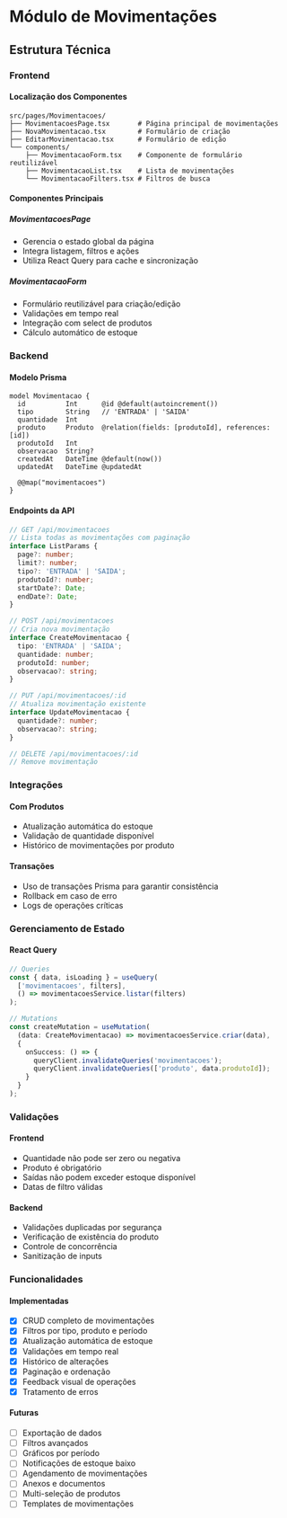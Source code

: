 # Módulo de Movimentações

## Estrutura Técnica

### Frontend

#### Localização dos Componentes
```
src/pages/Movimentacoes/
├── MovimentacoesPage.tsx       # Página principal de movimentações
├── NovaMovimentacao.tsx        # Formulário de criação
├── EditarMovimentacao.tsx      # Formulário de edição
└── components/
    ├── MovimentacaoForm.tsx    # Componente de formulário reutilizável
    ├── MovimentacaoList.tsx    # Lista de movimentações
    └── MovimentacaoFilters.tsx # Filtros de busca
```

#### Componentes Principais

##### MovimentacoesPage
- Gerencia o estado global da página
- Integra listagem, filtros e ações
- Utiliza React Query para cache e sincronização

##### MovimentacaoForm
- Formulário reutilizável para criação/edição
- Validações em tempo real
- Integração com select de produtos
- Cálculo automático de estoque

### Backend

#### Modelo Prisma
```prisma
model Movimentacao {
  id          Int      @id @default(autoincrement())
  tipo        String   // 'ENTRADA' | 'SAIDA'
  quantidade  Int
  produto     Produto  @relation(fields: [produtoId], references: [id])
  produtoId   Int
  observacao  String?
  createdAt   DateTime @default(now())
  updatedAt   DateTime @updatedAt

  @@map("movimentacoes")
}
```

#### Endpoints da API

```typescript
// GET /api/movimentacoes
// Lista todas as movimentações com paginação
interface ListParams {
  page?: number;
  limit?: number;
  tipo?: 'ENTRADA' | 'SAIDA';
  produtoId?: number;
  startDate?: Date;
  endDate?: Date;
}

// POST /api/movimentacoes
// Cria nova movimentação
interface CreateMovimentacao {
  tipo: 'ENTRADA' | 'SAIDA';
  quantidade: number;
  produtoId: number;
  observacao?: string;
}

// PUT /api/movimentacoes/:id
// Atualiza movimentação existente
interface UpdateMovimentacao {
  quantidade?: number;
  observacao?: string;
}

// DELETE /api/movimentacoes/:id
// Remove movimentação
```

### Integrações

#### Com Produtos
- Atualização automática do estoque
- Validação de quantidade disponível
- Histórico de movimentações por produto

#### Transações
- Uso de transações Prisma para garantir consistência
- Rollback em caso de erro
- Logs de operações críticas

### Gerenciamento de Estado

#### React Query
```typescript
// Queries
const { data, isLoading } = useQuery(
  ['movimentacoes', filters],
  () => movimentacoesService.listar(filters)
);

// Mutations
const createMutation = useMutation(
  (data: CreateMovimentacao) => movimentacoesService.criar(data),
  {
    onSuccess: () => {
      queryClient.invalidateQueries('movimentacoes');
      queryClient.invalidateQueries(['produto', data.produtoId]);
    }
  }
);
```

### Validações

#### Frontend
- Quantidade não pode ser zero ou negativa
- Produto é obrigatório
- Saídas não podem exceder estoque disponível
- Datas de filtro válidas

#### Backend
- Validações duplicadas por segurança
- Verificação de existência do produto
- Controle de concorrência
- Sanitização de inputs

### Funcionalidades

#### Implementadas
- [x] CRUD completo de movimentações
- [x] Filtros por tipo, produto e período
- [x] Atualização automática de estoque
- [x] Validações em tempo real
- [x] Histórico de alterações
- [x] Paginação e ordenação
- [x] Feedback visual de operações
- [x] Tratamento de erros

#### Futuras
- [ ] Exportação de dados
- [ ] Filtros avançados
- [ ] Gráficos por período
- [ ] Notificações de estoque baixo
- [ ] Agendamento de movimentações
- [ ] Anexos e documentos
- [ ] Multi-seleção de produtos
- [ ] Templates de movimentações 